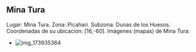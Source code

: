 ## Mina Tura
Lugar: Mina Tura.
Zona: Picahari.
Subzona: Dunas de los Huesos.
Coordenadas de su ubicación: [16,-60].
Imágenes (mapas) de Mina Tura:
- ![img_173935364](https://media.discordapp.net/attachments/1115311447145193482/1115339215509655572/173935364.jpg)